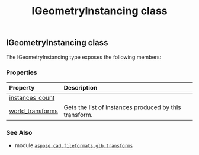 ﻿---
title: IGeometryInstancing class
second_title: Aspose.CAD for Python via .NET API References
description: 
type: docs
weight: 20
url: /python-net/aspose.cad.fileformats.glb.transforms/igeometryinstancing/
is_root: false
---

## IGeometryInstancing class



The IGeometryInstancing type exposes the following members:

### Properties
| Property | Description |
| :- | :- |
| [instances_count](/cad/python-net/aspose.cad.fileformats.glb.transforms/igeometryinstancing/instances_count) |  |
| [world_transforms](/cad/python-net/aspose.cad.fileformats.glb.transforms/igeometryinstancing/world_transforms) | Gets the list of instances produced by this transform. |



### See Also
* module [`aspose.cad.fileformats.glb.transforms`](..)
